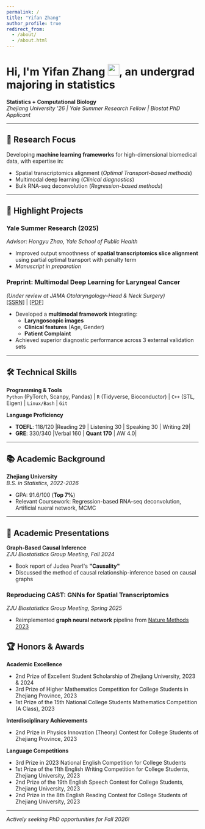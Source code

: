```yaml
---
permalink: /
title: "Yifan Zhang"
author_profile: true
redirect_from: 
  - /about/
  - /about.html
---
```


# Hi, I'm Yifan Zhang <img src="https://media.giphy.com/media/hvRJCLFzcasrR4ia7z/giphy.gif" width="30px">, an undergrad majoring in statistics

**Statistics + Computational Biology**  
*Zhejiang University '26 | Yale Summer Research Fellow | Biostat PhD Applicant*

---

## 🔬 Research Focus  
Developing **machine learning frameworks** for high-dimensional biomedical data, with expertise in:  
- Spatial transcriptomics alignment (*Optimal Transport-based methods*)  
- Multimodal deep learning (*Clinical diagnostics*)  
- Bulk RNA-seq deconvolution (*Regression-based methods*)

---

## 🌟 Highlight Projects  

### **Yale Summer Research (2025)**  
*Advisor: Hongyu Zhao, Yale School of Public Health*  
- Improved output smoothness of **spatial transcriptomics slice alignment** using partial optimal transport with penalty term
- *Manuscript in preparation*  

### **Preprint: Multimodal Deep Learning for Laryngeal Cancer**  
*(Under review at JAMA Otolaryngology–Head & Neck Surgery)*  
[[SSRN]](https://ssrn.com/abstract=5216153) | [[PDF]](/files/preprint.pdf)  
- Developed a **multimodal framework** integrating:  
  - **Laryngoscopic images**  
  - **Clinical features** (Age, Gender)  
  - **Patient Complaint** 
- Achieved superior diagnostic performance across 3 external validation sets
---

## 🛠️ Technical Skills  

**Programming & Tools**  
`Python` (PyTorch, Scanpy, Pandas) | `R` (Tidyverse, Bioconductor) | `C++` (STL, Eigen) | `Linux/Bash` | `Git`  

**Language Proficiency**  
- **TOEFL**: 118/120 |Reading 29 | Listening 30 | Speaking 30 | Writing 29| 
- **GRE**: 330/340 |Verbal 160 | **Quant 170** | AW 4.0|  

---

## 📚 Academic Background  
**Zhejiang University**  
*B.S. in Statistics, 2022-2026*  
- GPA: 91.6/100 (**Top 7%**)  
- Relevant Coursework: Regression-based RNA-seq deconvolution, Artificial nueral network, MCMC

---

## 📢 Academic Presentations  
**Graph-Based Causal Inference**  
*ZJU Biostatistics Group Meeting, Fall 2024*   
- Book report of Judea Pearl's **"Causality"**   
- Discussed the method of causal relationship-inference based on causal graphs

### **Reproducing CAST: GNNs for Spatial Transcriptomics**  
*ZJU Biostatistics Group Meeting, Spring 2025*  
- Reimplemented **graph neural network** pipeline from [Nature Methods 2023](https://doi.org/10.1038/s41592-024-02410-7)  

## 🏆 Honors & Awards  

**Academic Excellence**  
- 2nd Prize of Excellent Student Scholarship of Zhejiang University, 2023 & 2024  
- 3rd Prize of Higher Mathematics Competition for College Students in Zhejiang Province, 2023  
- 1st Prize of the 15th National College Students Mathematics Competition (A Class), 2023  

**Interdisciplinary Achievements**  
- 2nd Prize in Physics Innovation (Theory) Contest for College Students of Zhejiang Province, 2023  

**Language Competitions**  
- 3rd Prize in 2023 National English Competition for College Students  
- 1st Prize of the 11th English Writing Competition for College Students, Zhejiang University, 2023  
- 2nd Prize of the 19th English Speech Contest for College Students, Zhejiang University, 2023  
- 2nd Prize in the 8th English Reading Contest for College Students of Zhejiang University, 2023  

---
*Actively seeking PhD opportunities for Fall 2026!*

